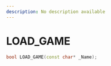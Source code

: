```yaml
---
description: No description available 
---
```


# LOAD_GAME

```cpp
bool LOAD_GAME(const char* _Name);
```